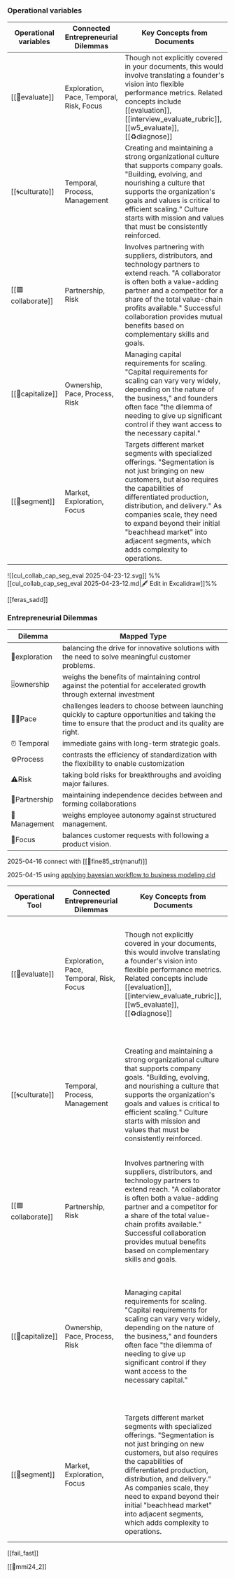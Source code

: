 ### Operational variables

| Operational variables | Connected Entrepreneurial Dilemmas       | Key Concepts from Documents                                                                                                                                                                                                                                                                                                                                   |
| --------------------- | ---------------------------------------- | ------------------------------------------------------------------------------------------------------------------------------------------------------------------------------------------------------------------------------------------------------------------------------------------------------------------------------------------------------------- |
| [[💜evaluate]]        | Exploration, Pace, Temporal, Risk, Focus | Though not explicitly covered in your documents, this would involve translating a founder's vision into flexible performance metrics. Related concepts include [[evaluation]], [[interview_evaluate_rubric]], [[w5_evaluate]], [[♻️diagnose]]                                                                                                             |
| [[🌀culturate]] | Temporal, Process, Management            | Creating and maintaining a strong organizational culture that supports company goals. "Building, evolving, and nourishing a culture that supports the organization's goals and values is critical to efficient scaling." Culture starts with mission and values that must be consistently reinforced.                                                         |
| [[🟩collaborate]]     | Partnership, Risk                        | Involves partnering with suppliers, distributors, and technology partners to extend reach. "A collaborator is often both a value-adding partner and a competitor for a share of the total value-chain profits available." Successful collaboration provides mutual benefits based on complementary skills and goals.                                          |
| [[🔵capitalize]]      | Ownership, Pace, Process, Risk           | Managing capital requirements for scaling. "Capital requirements for scaling can vary very widely, depending on the nature of the business," and founders often face "the dilemma of needing to give up significant control if they want access to the necessary capital."                                                                                    |
| [[💜segment]]    | Market, Exploration, Focus               | Targets different market segments with specialized offerings. "Segmentation is not just bringing on new customers, but also requires the capabilities of differentiated production, distribution, and delivery." As companies scale, they need to expand beyond their initial "beachhead market" into adjacent segments, which adds complexity to operations. |
![[cul_collab_cap_seg_eval 2025-04-23-12.svg]]
%%[[cul_collab_cap_seg_eval 2025-04-23-12.md|🖋 Edit in Excalidraw]]%%

[[feras_sadd]]

### Entrepreneurial Dilemmas

| Dilemma       | Mapped Type                                                                                                                                               |
| ------------- | --------------------------------------------------------------------------------------------------------------------------------------------------------- |
| 🔭exploration | balancing the drive for innovative solutions with the need to solve meaningful customer problems.                                                         |
| 🎚️ownership  | weighs the benefits of maintaining control against the potential for accelerated growth through external investment                                       |
| 🏃‍♀️Pace     | challenges leaders to choose between launching quickly to capture opportunities and taking the time to ensure that the product and its quality are right. |
| ⏰  Temporal   | immediate gains with long-term strategic goals.                                                                                                           |
| ⚙️Process     | contrasts the efficiency of standardization with the flexibility to enable customization                                                                  |
| ⚠️Risk        | taking bold risks for breakthroughs and avoiding major failures.                                                                                          |
| 👥Partnership | maintaining independence decides between and forming collaborations                                                                                       |
| 🤠Management  | weighs employee autonomy against structured management.                                                                                                   |
| 🎯Focus       | balances customer requests with following a product vision.                                                                                               |

2025-04-16
connect with [[📜fine85_str(manuf)]]

2025-04-15
using [applying bayesian workflow to business modeling cld](https://claude.ai/chat/01ce8397-60cc-4035-8263-4b225b793b6b)

| Operational Tool      | Connected Entrepreneurial Dilemmas       | Key Concepts from Documents                                                                                                                                                                                                                                                                                                                                   | Bayesian Workflow Approach                                                                                                                                 |
| --------------------- | ---------------------------------------- | ------------------------------------------------------------------------------------------------------------------------------------------------------------------------------------------------------------------------------------------------------------------------------------------------------------------------------------------------------------- | ---------------------------------------------------------------------------------------------------------------------------------------------------------- |
| [[💜evaluate]]          | Exploration, Pace, Temporal, Risk, Focus | Though not explicitly covered in your documents, this would involve translating a founder's vision into flexible performance metrics. Related concepts include [[evaluation]], [[interview_evaluate_rubric]], [[w5_evaluate]], [[♻️diagnose]]                                                                                                             | Convergence diagnostics (Rhat & rank plots) for reliable performance metrics; Prior-predictive checks to validate key performance indicators               |
| [[🌀culturate]] | Temporal, Process, Management            | Creating and maintaining a strong organizational culture that supports company goals. "Building, evolving, and nourishing a culture that supports the organization's goals and values is critical to efficient scaling." Culture starts with mission and values that must be consistently reinforced.                                                         | Parameter distribution updating framework to evolve organizational values while maintaining coherence; Graphical diagnostics to measure cultural alignment |
| [[🟩collaborate]]     | Partnership, Risk                        | Involves partnering with suppliers, distributors, and technology partners to extend reach. "A collaborator is often both a value-adding partner and a competitor for a share of the total value-chain profits available." Successful collaboration provides mutual benefits based on complementary skills and goals.                                          | Stan ecosystem's continuous integration principles; Simulation-based calibration for partnership evaluation                                                |
| [[🔵capitalize]]      | Ownership, Pace, Process, Risk           | Managing capital requirements for scaling. "Capital requirements for scaling can vary very widely, depending on the nature of the business," and founders often face "the dilemma of needing to give up significant control if they want access to the necessary capital."                                                                                    | Resource-economic model complexity management (simple-to-complex progression); Expected information value calculations from Bayesian decision theory       |
| [[💜segment]]    | Market, Exploration, Focus               | Targets different market segments with specialized offerings. "Segmentation is not just bringing on new customers, but also requires the capabilities of differentiated production, distribution, and delivery." As companies scale, they need to expand beyond their initial "beachhead market" into adjacent segments, which adds complexity to operations. | Hierarchical modeling with parameter sharing across related customer groups; Mixture models with structured priors to discover latent market segments      |

[[fail_fast]]

[[🛝mmi24_2]]